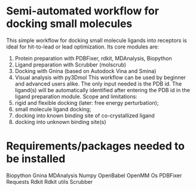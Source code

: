 # Semi-automated workflow for docking small molecules
This simple workflow for docking small molecule ligands into receptors is ideal for hit-to-lead or lead optimization. Its core modules are:
1. Protein preparation with PDBFixer, rdkit, MDAnalysis, Biopython
2. Ligand preparation with Scrubber (molscrub)
4. Docking with Gnina (based on Autodock Vina and Smina)
5. Visual analysis with py3Dmol
This workflow can be used by beginner and advanced users alike. The only input needed is the PDB id. The ligand(s) will be automatically identified after entering the PDB id in the ligand preparation module.
Scope and limitations:
1. rigid and flexible docking (later: free energy perturbation);
2. small molecule ligand docking;
3. docking into known binding site of co-crystallized ligand
4. docking into unknown binding site(s)

# Requirements/packages needed to be installed
Biopython
Gnina
MDAnalysis
Numpy
OpenBabel
OpenMM
Os
PDBFixer
Requests
Rdkit
Rdkit utils
Scrubber


